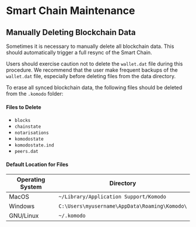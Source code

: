 # Smart Chain Maintenance

## Manually Deleting Blockchain Data

Sometimes it is necessary to manually delete all blockchain data. This should automatically trigger a full resync of the Smart Chain.

Users should exercise caution not to delete the `wallet.dat` file during this procedure. We recommend that the user make frequent backups of the `wallet.dat` file, especially before deleting files from the data directory.

To erase all synced blockchain data, the following files should be deleted from the `.komodo` folder:

#### Files to Delete

- `blocks`
- `chainstate`
- `notarisations`
- `komodostate` 
- `komodostate.ind`
- `peers.dat`

#### Default Location for Files

| Operating System | Directory |
| ---------------- | --------- |
| MacOS | `~/Library/Application Support/Komodo` |
| Windows | `C:\Users\myusername\AppData\Roaming\Komodo\` |
| GNU/Linux | `~/.komodo` |

